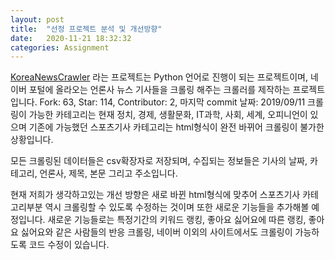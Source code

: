 ```yaml
---
layout: post
title:  "선정 프로젝트 분석 및 개선방향"
date:   2020-11-21 18:32:32
categories: Assignment
---
```

[KoreaNewsCrawler][krC] 라는 프로젝트는 Python 언어로 진행이 되는 프로젝트이며, 네이버 포털에 올라오는 언론사 뉴스 기사들을 크롤링 해주는 크롤러를 제작하는 프로젝트입니다. Fork: 63, Star: 114, Contributor: 2, 마지막 commit 날짜: 2019/09/11
크롤링이 가능한 카테고리는 현재 정치, 경제, 생활문화, IT과학, 사회, 세계, 오피니언이 있으며 기존에 가능했던 스포츠기사 카테고리는
html형식이 완전 바뀌어 크롤링이 불가한 상황입니다.

모든 크롤링된 데이터들은 csv확장자로 저장되며, 수집되는 정보들은 기사의 날짜, 카테고리, 언론사, 제목, 본문 그리고 주소입니다.

현재 저희가 생각하고있는 개선 방향은 새로 바뀐 html형식에 맞추어 스포츠기사 카테고리부분 역시 크롤링할 수 있도록 수정하는 것이며 또한 새로운 기능들을 추가해볼 예정입니다. 새로운 기능들로는 특정기간의 키워드 랭킹, 좋아요 싫어요에 따른 랭킹, 좋아요 싫어요와 같은 사람들의 반응 크롤링, 네이버 이외의 사이트에서도 크롤링이 가능하도록 코드 수정이 있습니다.

[krC]:      https://github.com/lumyjuwon/KoreaNewsCrawler
